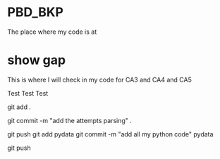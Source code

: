 # PBD_BKP
The place where my code is at

# show gap
This is where I will check in my code for CA3 and CA4 and CA5

Test Test Test

git add *.*

git commit -m "add the attempts parsing" *.*

git push
git add pydata
git commit -m "add all my python code" pydata

git push